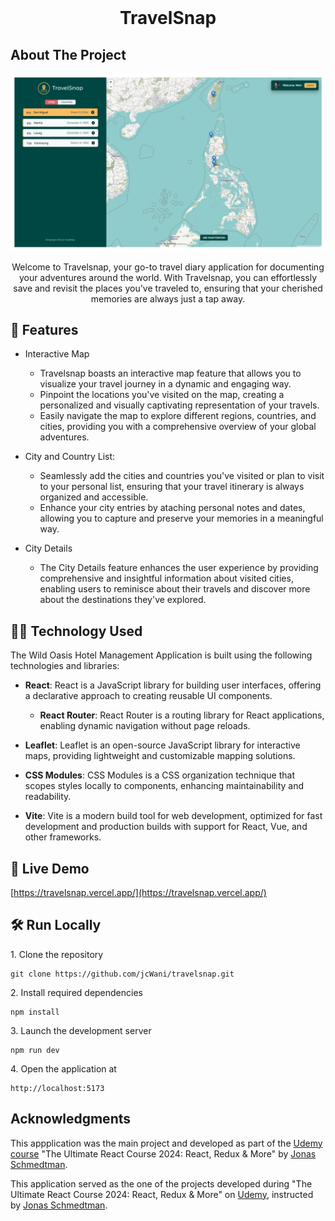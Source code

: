 <!-- PROJECT LOGO -->
<br />
<h1 align="center">TravelSnap</h1>

<!-- ABOUT THE PROJECT -->

## About The Project

![Screenshot](./public/travelsnap-screenshot.png)

<p align="center">
Welcome to Travelsnap, your go-to travel diary application for documenting your adventures around the world. With Travelsnap, you can effortlessly save and revisit the places you've traveled to, ensuring that your cherished memories are always just a tap away. 
</p>

<!-- APPLICATION'S FEATURES -->

## 📝 Features

- Interactive Map

  - Travelsnap boasts an interactive map feature that allows you to visualize your travel journey in a dynamic and engaging way.
  - Pinpoint the locations you've visited on the map, creating a personalized and visually captivating representation of your travels.
  - Easily navigate the map to explore different regions, countries, and cities, providing you with a comprehensive overview of your global adventures.

- City and Country List:

  - Seamlessly add the cities and countries you've visited or plan to visit to your personal list, ensuring that your travel itinerary is always organized and accessible.
  - Enhance your city entries by ataching personal notes and dates, allowing you to capture and preserve your memories in a meaningful way.

- City Details

  - The City Details feature enhances the user experience by providing comprehensive and insightful information about visited cities, enabling users to reminisce about their travels and discover more about the destinations they've explored.

<!-- TECHNOLOGY USED -->

## 👨‍💻 Technology Used

The Wild Oasis Hotel Management Application is built using the following technologies and libraries:

- **React**: React is a JavaScript library for building user interfaces, offering a declarative approach to creating reusable UI components.

  - **React Router**: React Router is a routing library for React applications, enabling dynamic navigation without page reloads.

- **Leaflet**: Leaflet is an open-source JavaScript library for interactive maps, providing lightweight and customizable mapping solutions.

- **CSS Modules**: CSS Modules is a CSS organization technique that scopes styles locally to components, enhancing maintainability and readability.

- **Vite**: Vite is a modern build tool for web development, optimized for fast development and production builds with support for React, Vue, and other frameworks.

<!-- LIVE DEMO -->

## 🚀 Live Demo

[https://travelsnap.vercel.app/](https://travelsnap.vercel.app/)

## 🛠 Run Locally

<p>1. Clone the repository</p>

```
git clone https://github.com/jcWani/travelsnap.git
```

<p>2. Install required dependencies </p>

```
npm install
```

<p>3. Launch the development server</p>

```
npm run dev
```

<p>4. Open the application at</p>

```
http://localhost:5173
```

<!-- ACKNOWLEDGEMENTS -->

## Acknowledgments

This appplication was the main project and developed as part of the [Udemy course](https://www.udemy.com/course/the-ultimate-react-course) "The Ultimate React Course 2024: React, Redux & More" by [Jonas Schmedtman](https://twitter.com/jonasschmedtman).

This application served as the one of the projects developed during "The Ultimate React Course 2024: React, Redux & More" on [Udemy](https://www.udemy.com/course/the-ultimate-react-course), instructed by [Jonas Schmedtman](https://twitter.com/jonasschmedtman).
